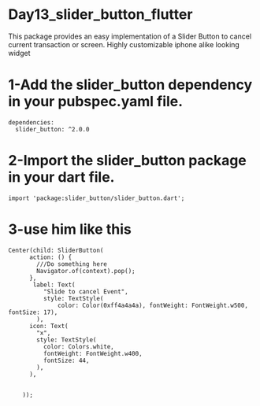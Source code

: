 # Day13_slider_button_flutter

This package provides an easy implementation of a Slider Button to cancel current transaction or screen. Highly customizable iphone alike looking widget

# 1-Add the  slider_button dependency in your pubspec.yaml file.

```
dependencies:
  slider_button: ^2.0.0
```

# 2-Import the  slider_button package in your dart file.

```
import 'package:slider_button/slider_button.dart';
```

# 3-use him like this

```
Center(child: SliderButton(
      action: () {
        ///Do something here
        Navigator.of(context).pop();
      },
       label: Text(
          "Slide to cancel Event",
          style: TextStyle(
              color: Color(0xff4a4a4a), fontWeight: FontWeight.w500, fontSize: 17),
        ),
      icon: Text(
        "x",
        style: TextStyle(
          color: Colors.white,
          fontWeight: FontWeight.w400,
          fontSize: 44,
        ),
      ),


    ));
```

